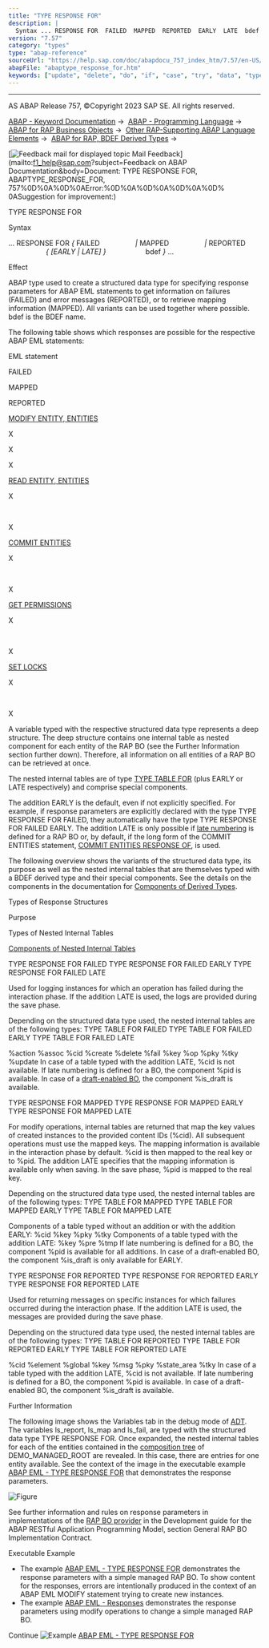 ```yaml
---
title: "TYPE RESPONSE FOR"
description: |
  Syntax ... RESPONSE FOR  FAILED  MAPPED  REPORTED  EARLY  LATE  bdef  ... Effect ABAP type used to create a structured data type for specifying response parameters for ABAP EML statements to get information on failures (FAILED) and error messages (REPORTED), or to retrie
version: "7.57"
category: "types"
type: "abap-reference"
sourceUrl: "https://help.sap.com/doc/abapdocu_757_index_htm/7.57/en-US/abaptype_response_for.htm"
abapFile: "abaptype_response_for.htm"
keywords: ["update", "delete", "do", "if", "case", "try", "data", "types", "internal-table", "abaptype", "response", "for"]
---
```


* * *

AS ABAP Release 757, ©Copyright 2023 SAP SE. All rights reserved.

[ABAP - Keyword Documentation](https://help.sap.com/doc/abapdocu_757_index_htm/7.57/en-US/abenabap.htm) →  [ABAP - Programming Language](https://help.sap.com/doc/abapdocu_757_index_htm/7.57/en-US/abenabap_reference.htm) →  [ABAP for RAP Business Objects](https://help.sap.com/doc/abapdocu_757_index_htm/7.57/en-US/abenabap_for_rap_bos.htm) →  [Other RAP-Supporting ABAP Language Elements](https://help.sap.com/doc/abapdocu_757_index_htm/7.57/en-US/abenabap_rap_other.htm) →  [ABAP for RAP, BDEF Derived Types](https://help.sap.com/doc/abapdocu_757_index_htm/7.57/en-US/abenrpm_derived_types.htm) → 

 [![](Mail.gif?object=Mail.gif&sap-language=EN "Feedback mail for displayed topic") Mail Feedback](mailto:f1_help@sap.com?subject=Feedback on ABAP Documentation&body=Document: TYPE RESPONSE FOR, ABAPTYPE_RESPONSE_FOR, 757%0D%0A%0D%0AError:%0D%0A%0D%0A%0D%0A%0D%
0ASuggestion for improvement:)

TYPE RESPONSE FOR

Syntax

... RESPONSE FOR *{* FAILED
                 *|* MAPPED
                 *|* REPORTED
                   *{* *\[*EARLY *|* LATE*\]* *}*
                   bdef *}* ...

Effect

ABAP type used to create a structured data type for specifying response parameters for ABAP EML statements to get information on failures (FAILED) and error messages (REPORTED), or to retrieve mapping information (MAPPED). All variants can be used together where possible. bdef is the BDEF name.

The following table shows which responses are possible for the respective ABAP EML statements:

EML statement

FAILED

MAPPED

REPORTED

[MODIFY ENTITY, ENTITIES](https://help.sap.com/doc/abapdocu_757_index_htm/7.57/en-US/abapmodify_entity_entities.htm)

X

X

X

[READ ENTITY, ENTITIES](https://help.sap.com/doc/abapdocu_757_index_htm/7.57/en-US/abapread_entity_entities.htm)

X

 

X

[COMMIT ENTITIES](https://help.sap.com/doc/abapdocu_757_index_htm/7.57/en-US/abapcommit_entities.htm)

X

 

X

[GET PERMISSIONS](https://help.sap.com/doc/abapdocu_757_index_htm/7.57/en-US/abapget_permissions.htm)

X

 

X

[SET LOCKS](https://help.sap.com/doc/abapdocu_757_index_htm/7.57/en-US/abapset_locks_entity.htm)

X

 

X

A variable typed with the respective structured data type represents a deep structure. The deep structure contains one internal table as nested component for each entity of the RAP BO (see the Further Information section further down). Therefore, all information on all entities of a RAP BO can be retrieved at once.

The nested internal tables are of type [TYPE TABLE FOR](https://help.sap.com/doc/abapdocu_757_index_htm/7.57/en-US/abaptype_table_for.htm) (plus EARLY or LATE respectively) and comprise special components.

The addition EARLY is the default, even if not explicitly specified. For example, if response parameters are explicitly declared with the type TYPE RESPONSE FOR FAILED, they automatically have the type TYPE RESPONSE FOR FAILED EARLY. The addition LATE is only possible if [late numbering](https://help.sap.com/doc/abapdocu_757_index_htm/7.57/en-US/abenbdl_late_numbering.htm) is defined for a RAP BO or, by default, if the long form of the COMMIT ENTITIES statement, [COMMIT ENTITIES RESPONSE OF](https://help.sap.com/doc/abapdocu_757_index_htm/7.57/en-US/abapemlcommit_entities_long.htm), is used.

The following overview shows the variants of the structured data type, its purpose as well as the nested internal tables that are themselves typed with a BDEF derived type and their special components. See the details on the components in the documentation for [Components of Derived Types](https://help.sap.com/doc/abapdocu_757_index_htm/7.57/en-US/abapderived_types_comp.htm).

Types of Response Structures

Purpose

Types of Nested Internal Tables

[Components of Nested Internal Tables](https://help.sap.com/doc/abapdocu_757_index_htm/7.57/en-US/abapderived_types_comp.htm)

TYPE RESPONSE FOR FAILED
TYPE RESPONSE FOR FAILED EARLY
TYPE RESPONSE FOR FAILED LATE

Used for logging instances for which an operation has failed during the interaction phase. If the addition LATE is used, the logs are provided during the save phase.

Depending on the structured data type used, the nested internal tables are of the following types:
TYPE TABLE FOR FAILED
TYPE TABLE FOR FAILED EARLY
TYPE TABLE FOR FAILED LATE

%action
%assoc
%cid
%create
%delete
%fail
%key
%op
%pky
%tky
%update
In case of a table typed with the addition LATE, %cid is not available.
If late numbering is defined for a BO, the component %pid is available.
In case of a [draft-enabled BO](https://help.sap.com/doc/abapdocu_757_index_htm/7.57/en-US/abendraft_rap_bo_glosry.htm "Glossary Entry"), the component %is\_draft is available.

TYPE RESPONSE FOR MAPPED
TYPE RESPONSE FOR MAPPED EARLY
TYPE RESPONSE FOR MAPPED LATE

For modify operations, internal tables are returned that map the key values of created instances to the provided content IDs (%cid). All subsequent operations must use the mapped keys.
The mapping information is available in the interaction phase by default. %cid is then mapped to the real key or to %pid. The addition LATE specifies that the mapping information is available only when saving. In the save phase, %pid is mapped to the real key.

Depending on the structured data type used, the nested internal tables are of the following types:
TYPE TABLE FOR MAPPED
TYPE TABLE FOR MAPPED EARLY
TYPE TABLE FOR MAPPED LATE

Components of a table typed without an addition or with the addition EARLY:
%cid
%key
%pky
%tky
Components of a table typed with the addition LATE:
%key
%pre
%tmp
If late numbering is defined for a BO, the component %pid is available for all additions.
In case of a draft-enabled BO, the component %is\_draft is only available for EARLY.

TYPE RESPONSE FOR REPORTED
TYPE RESPONSE FOR REPORTED EARLY
TYPE RESPONSE FOR REPORTED LATE

Used for returning messages on specific instances for which failures occurred during the interaction phase. If the addition LATE is used, the messages are provided during the save phase.

Depending on the structured data type used, the nested internal tables are of the following types:
TYPE TABLE FOR REPORTED
TYPE TABLE FOR REPORTED EARLY
TYPE TABLE FOR REPORTED LATE

%cid
%element
%global
%key
%msg
%pky
%state\_area
%tky
In case of a table typed with the addition LATE, %cid is not available.
If late numbering is defined for a BO, the component %pid is available.
In case of a draft-enabled BO, the component %is\_draft is available.

Further Information

The following image shows the Variables tab in the debug mode of [ADT](https://help.sap.com/doc/abapdocu_757_index_htm/7.57/en-US/abenadt_glosry.htm "Glossary Entry"). The variables ls\_report, ls\_map and ls\_fail, are typed with the structured data type TYPE RESPONSE FOR. Once expanded, the nested internal tables for each of the entities contained in the [composition tree](https://help.sap.com/doc/abapdocu_757_index_htm/7.57/en-US/abencds_composition_tree_glosry.htm "Glossary Entry") of DEMO\_MANAGED\_ROOT are revealed. In this case, there are entries for one entity available. See the context of the image in the executable example [ABAP EML - TYPE RESPONSE FOR](https://help.sap.com/doc/abapdocu_757_index_htm/7.57/en-US/abeneml_responses_2_abexa.htm) that demonstrates the response parameters.

![Figure](abdoc_eml_responses.png)

See further information and rules on response parameters in implementations of the [RAP BO provider](https://help.sap.com/doc/abapdocu_757_index_htm/7.57/en-US/abenrap_bo_provider_glosry.htm "Glossary Entry") in the Development guide for the ABAP RESTful Application Programming Model, section General RAP BO Implementation Contract.

Executable Example

-   The example [ABAP EML - TYPE RESPONSE FOR](https://help.sap.com/doc/abapdocu_757_index_htm/7.57/en-US/abeneml_responses_2_abexa.htm) demonstrates the response parameters with a simple managed RAP BO. To show content for the responses, errors are intentionally produced in the context of an ABAP EML MODIFY statement trying to create new instances.
-   The example [ABAP EML - Responses](https://help.sap.com/doc/abapdocu_757_index_htm/7.57/en-US/abeneml_responses_abexa.htm) demonstrates the response parameters using modify operations to change a simple managed RAP BO.

Continue
![Example](exa.gif "Example") [ABAP EML - TYPE RESPONSE FOR](https://help.sap.com/doc/abapdocu_757_index_htm/7.57/en-US/abeneml_responses_2_abexa.htm)